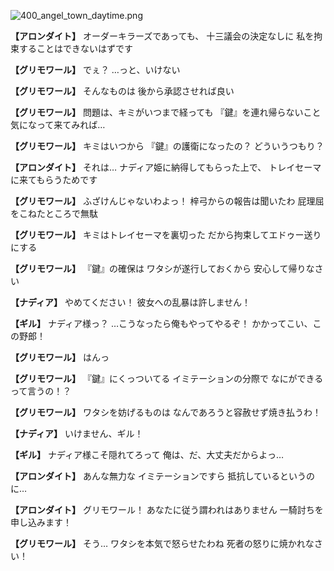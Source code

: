 
![400_angel_town_daytime.png](../images/backgrounds/400_angel_town_daytime.png)

**【アロンダイト】**
オーダーキラーズであっても、
十三議会の決定なしに
私を拘束することはできないはずです

**【グリモワール】**
でぇ？
…っと、いけない

**【グリモワール】**
そんなものは
後から承認させれば良い

**【グリモワール】**
問題は、キミがいつまで経っても
『鍵』を連れ帰らないこと
気になって来てみれば…

**【グリモワール】**
キミはいつから
『鍵』の護衛になったの？
どういうつもり？

**【アロンダイト】**
それは…
ナディア姫に納得してもらった上で、
トレイセーマに来てもらうためです

**【グリモワール】**
ふざけんじゃないわよっ！
梓弓からの報告は聞いたわ
屁理屈をこねたところで無駄

**【グリモワール】**
キミはトレイセーマを裏切った
だから拘束してエドゥー送りにする

**【グリモワール】**
『鍵』の確保は
ワタシが遂行しておくから
安心して帰りなさい

**【ナディア】**
やめてください！
彼女への乱暴は許しません！

**【ギル】**
ナディア様っ？
…こうなったら俺もやってやるぞ！
かかってこい、この野郎！

**【グリモワール】**
はんっ

**【グリモワール】**
『鍵』にくっついてる
イミテーションの分際で
なにができるって言うの！？

**【グリモワール】**
ワタシを妨げるものは
なんであろうと容赦せず焼き払うわ！

**【ナディア】**
いけません、ギル！

**【ギル】**
ナディア様こそ隠れてろって
俺は、だ、大丈夫だからよっ…

**【アロンダイト】**
あんな無力な
イミテーションですら
抵抗しているというのに…

**【アロンダイト】**
グリモワール！
あなたに従う謂われはありません
一騎討ちを申し込みます！

**【グリモワール】**
そう…
ワタシを本気で怒らせたわね
死者の怒りに焼かれなさい！
